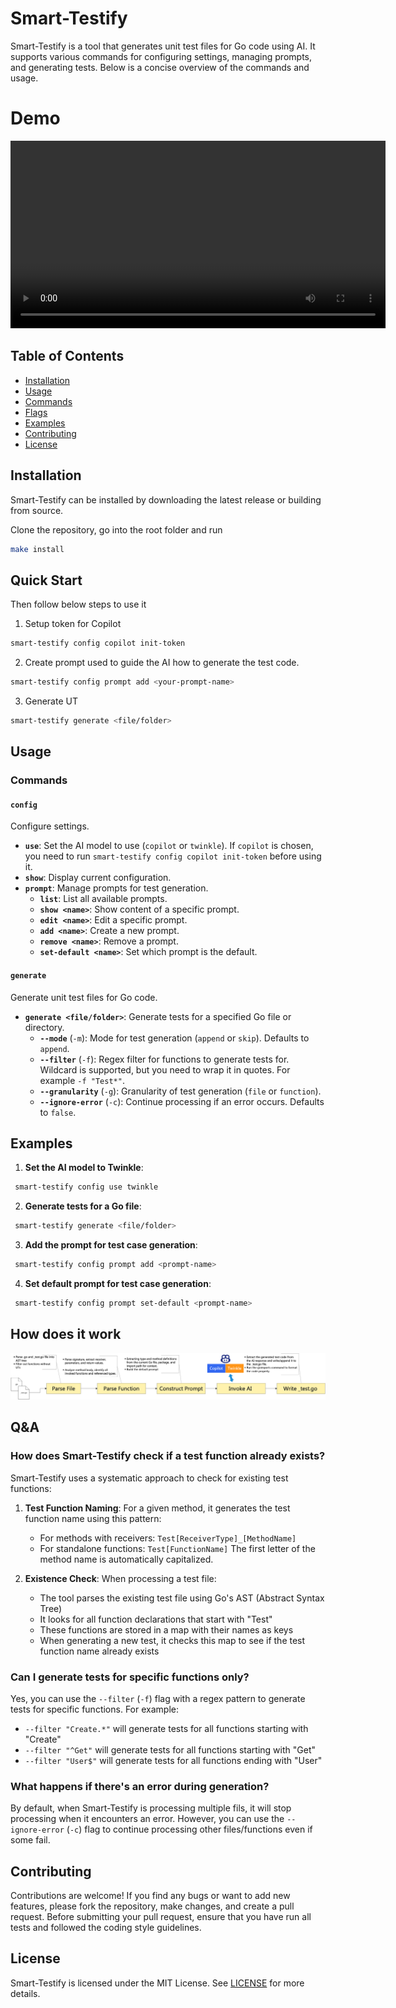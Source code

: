 # Smart-Testify

Smart-Testify is a tool that generates unit test files for Go code using AI. It supports various commands for configuring settings, managing prompts, and generating tests. Below is a concise overview of the commands and usage.

# Demo
<video src="https://github.freewheel.tv/qzhang/smart-testify/assets/347/f067b838-8abf-4ce5-bbd8-4b1ee5b681d5" controls width="600"></video>

## Table of Contents

- [Installation](#installation)
- [Usage](#usage)
- [Commands](#commands)
- [Flags](#flags)
- [Examples](#examples)
- [Contributing](#contributing)
- [License](#license)

## Installation

Smart-Testify can be installed by downloading the latest release or building from source.

Clone the repository, go into the root folder and run
```bash  
make install
```  

## Quick Start
Then follow below steps to use it
1. Setup token for Copilot
```bash
smart-testify config copilot init-token
```
2. Create prompt used to guide the AI how to generate the test code. 
```bash
smart-testify config prompt add <your-prompt-name>
```
3. Generate UT
```bash
smart-testify generate <file/folder>
```



## Usage
### Commands

#### `config`
Configure settings.

- **`use`**: Set the AI model to use (`copilot` or `twinkle`). If `copilot` is chosen, you need to run `smart-testify config copilot init-token` before using it.
- **`show`**: Display current configuration.
- **`prompt`**: Manage prompts for test generation.
  - **`list`**: List all available prompts.
  - **`show <name>`**: Show content of a specific prompt.
  - **`edit <name>`**: Edit a specific prompt.
  - **`add <name>`**: Create a new prompt.
  - **`remove <name>`**: Remove a prompt.
  - **`set-default <name>`**: Set which prompt is the default.

#### `generate`
Generate unit test files for Go code.

- **`generate <file/folder>`**: Generate tests for a specified Go file or directory.
  - **`--mode`** (`-m`): Mode for test generation (`append` or `skip`). Defaults to `append`.
  - **`--filter`** (`-f`): Regex filter for functions to generate tests for. Wildcard is supported, but you need to wrap it in quotes. For example `-f "Test*"`.
  - **`--granularity`** (`-g`): Granularity of test generation (`file` or `function`).
  - **`--ignore-error`** (`-c`): Continue processing if an error occurs. Defaults to `false`.

## Examples

1. **Set the AI model to Twinkle**:
```bash  
 smart-testify config use twinkle  
```  

2. **Generate tests for a Go file**:
```bash  
 smart-testify generate <file/folder>
```  

3. **Add the prompt for test case generation**:
```bash  
 smart-testify config prompt add <prompt-name>
```  
4. **Set default prompt for test case generation**:
```bash  
 smart-testify config prompt set-default <prompt-name>
```  

## How does it work
![demo](assets/workflow.png)

## Q&A

### How does Smart-Testify check if a test function already exists?

Smart-Testify uses a systematic approach to check for existing test functions:

1. **Test Function Naming**: For a given method, it generates the test function name using this pattern:
   - For methods with receivers: `Test[ReceiverType]_[MethodName]`
   - For standalone functions: `Test[FunctionName]`
   The first letter of the method name is automatically capitalized.

2. **Existence Check**: When processing a test file:
   - The tool parses the existing test file using Go's AST (Abstract Syntax Tree)
   - It looks for all function declarations that start with "Test"
   - These functions are stored in a map with their names as keys
   - When generating a new test, it checks this map to see if the test function name already exists

### Can I generate tests for specific functions only?

Yes, you can use the `--filter` (`-f`) flag with a regex pattern to generate tests for specific functions. For example:
- `--filter "Create.*"` will generate tests for all functions starting with "Create"
- `--filter "^Get"` will generate tests for all functions starting with "Get"
- `--filter "User$"` will generate tests for all functions ending with "User"

### What happens if there's an error during generation?

By default, when Smart-Testify is processing multiple fils, it will stop processing when it encounters an error. However, you can use the `--ignore-error` (`-c`) flag to continue processing other files/functions even if some fail.

## Contributing

Contributions are welcome! If you find any bugs or want to add new features, please fork the repository, make changes, and create a pull request. Before submitting your pull request, ensure that you have run all tests and followed the coding style guidelines.

## License

Smart-Testify is licensed under the MIT License. See [LICENSE](LICENSE) for more details.
